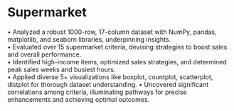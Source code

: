 # Supermarket
• Analyzed a robust 1000-row, 17-column dataset with NumPy, pandas, matplotlib, and seaborn libraries, underpinning insights.  
• Evaluated over 15 supermarket criteria, devising strategies to boost sales and overall performance.                                        
• Identified high-income items, optimized sales strategies, and determined peak sales weeks and busiest hours.                               
• Applied diverse 5+ visualizations like boxplot, countplot, scatterplot, distplot for thorough dataset understanding. 
• Uncovered significant correlations among criteria, illuminating pathways for precise enhancements and achieving optimal outcomes.
